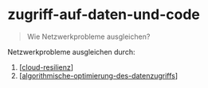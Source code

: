 # zugriff-auf-daten-und-code

> Wie Netzwerkprobleme ausgleichen?

Netzwerkprobleme ausgleichen durch:

1. [[cloud-resilienz]]
2. [[algorithmische-optimierung-des-datenzugriffs]]

[//begin]: # "Autogenerated link references for markdown compatibility"
[cloud-resilienz]: cloud-resilienz.md "cloud-resilienz und stabilität"
[algorithmische-optimierung-des-datenzugriffs]: algorithmische-optimierung-des-datenzugriffs.md "algorithmische-optimierung-des-datenzugriffs"
[//end]: # "Autogenerated link references"